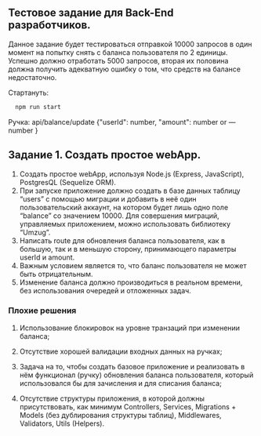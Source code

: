 
## Тестовое задание для Back-End разработчиков.
Данное задание будет тестироваться отправкой 10000 запросов в один момент на попытку снять с баланса пользователя по 2 единицы. Успешно должно отработать 5000 запросов, вторая их половина должна получить адекватную ошибку о том, что средств на балансе недостаточно.





Стартануть: 

```bash
  npm run start
```

Ручка: 
api/balance/update
{"userId": number, "amount": number or —number }





## Задание 1. Создать простое webApp.

1. Создать простое webApp, используя Node.js (Express, JavaScript), PostgresQL (Sequelize ORM).
2. При запуске приложение должно создать в базе данных таблицу “users” с помощью миграции и добавить в неё один пользовательский аккаунт, на котором будет лишь одно поле “balance” со значением 10000. Для совершения миграций, управляемых приложением, можно использовать библиотеку “Umzug”.
3. Написать route для обновления баланса пользователя, как в большую, так и в меньшую сторону, принимающего параметры userId и amount.
4. Важным условием является то, что баланс пользователя не может быть отрицательным.
5. Изменение баланса должно производиться в реальном времени, без использования очередей и отложенных задач.


### Плохие решения
1. Использование блокировок на уровне транзаций при изменении баланса;

2. Отсутствие хорошей валидации входных данных на ручках;

3. Задача на то, чтобы создать базовое приложение и реализовать в нём функционал (ручку) обновления баланса пользователя, который использовался бы для зачисления и для списания баланса;

4. Отсутствие структуры приложения, в которой должны присутствовать, как минимум Controllers, Services, Migrations + Models (без дублирования структуры таблиц), Middlewares, Validators, Utils (Helpers).
